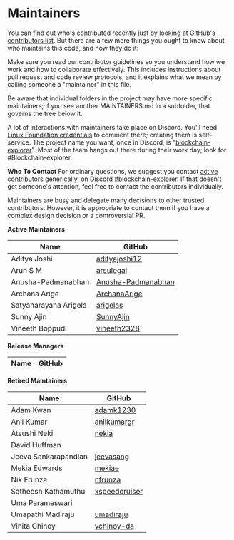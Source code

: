 
<!-- (SPDX-License-Identifier: Apache-2.0) -->

Maintainers
===========

You can find out who's contributed recently just by looking at GitHub's [contributors list](https://github.com/hyperledger-labs/blockchain-explorer/graphs/contributors). But there are a few more things you ought to know about who maintains this code, and how they do it:

Make sure you read our contributor guidelines so you understand how we work and how to collaborate effectively. This includes instructions about pull request and code review protocols, and it explains what we mean by calling someone a "maintainer" in this file.

Be aware that individual folders in the project may have more specific maintainers; if you see another MAINTAINERS.md in a subfolder, that governs the tree below it.

A lot of interactions with maintainers take place on Discord. You'll need [Linux Foundation credentials](https://identity.linuxfoundation.org/) to comment there; creating them is self-service. The project name you want, once in Discord, is "[blockchain-explorer](https://discord.com/channels/905194001349627914/1039606111654920255)". Most of the team hangs out there during their work day; look for #Blockchain-explorer.

**Who To Contact**
For ordinary questions, we suggest you contact [active contributors](https://github.com/hyperledger-labs/blockchain-explorer/graphs/contributors) generically, on Discord [#blockchain-explorer](https://discord.com/channels/905194001349627914/1039606111654920255). If that doesn't get someone's attention, feel free to contact the contributors individually.

Maintainers are busy and delegate many decisions to other trusted contributors. However, it is appropriate to contact them if you have a complex design decision or a controversial PR.


**Active Maintainers**

| Name | GitHub |
|------|--------|
| Aditya Joshi | [adityajoshi12][adityajoshi12] |
| Arun S M | [arsulegai][arsulegai] |
| Anusha-Padmanabhan | [Anusha-Padmanabhan][Anusha-Padmanabhan] |
| Archana Arige | [ArchanaArige][ArchanaArige] |
| Satyanarayana Arigela | [arigelas][arigelas] |
| Sunny Ajin | [SunnyAjin][SunnyAjin] |
| Vineeth Boppudi | [vineeth2328][vineeth2328] |

**Release Managers**

| Name | GitHub |
|------|--------|

**Retired Maintainers**

| Name | GitHub |
|------|--------|
| Adam Kwan | [adamk1230][adamk1230]  |
| Anil Kumar | [anilkumargr][anilkumargr]  |
| Atsushi Neki | [nekia][nekia]  |
| David Huffman |   |
| Jeeva Sankarapandian | [jeevasang][jeevasang]  |
| Mekia Edwards | [mekiae]  |
| Nik Frunza | [nfrunza][nfrunza]  |
| Satheesh Kathamuthu | [xspeedcruiser][xspeedcruiser] |
| Uma Parameswari |   |
| Umapathi Madiraju | [umadiraju][umadiraju]  |
| Vinita Chinoy | [vchinoy-da][vchinoy-da]  |

[adamk1230]: https://github.com/adamk1230
[anilkumargr]: https://github.com/anilspecial
[arsulegai]: https://github.com/arsulegai
[jeevasang]: https://github.com/jeevasang
[mekiae]: https://github.com/mekiae
[nekia]: https://github.com/nekia
[nfrunza]: https://github.com/nfrunza
[umadiraju]: https://github.com/umadiraju
[vchinoy-da]: https://github.com/vchinoy-da
[xspeedcruiser]: https://github.com/xspeedcruiser
[ArchanaArige]: https://github.com/ArchanaArige
[vineeth2328]: https://github.com/vineeth2328
[arigelas]: https://github.com/arigelas
[SunnyAjin]: https://github.com/SunnyAjin
[Anusha-Padmanabhan]: https://github.com/Anusha-Padmanabhan
[adityajoshi12]: https://github.com/adityajoshi12
